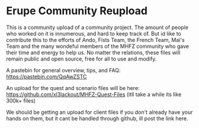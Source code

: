 # Erupe Community Reupload
 This is a community upload of a community project. The amount of people who worked on it is innumerous, and hard to keep track of. But id like to contribute this to the efforts of Ando, Fists Team, the French Team, Mai's Team and the many wondeful members of the MHFZ community who gave their time and energy to help us. No matter the relations, these files will remain public and open source, free for all to use and modify. 


A pastebin for general overview, tips, and FAQ: https://pastebin.com/QqAwZSTC

An upload for the quest and scenario files will be here: https://github.com/xl3lackout/MHFZ-Quest-Files
(itll take a while its like 300k+ files)

We should be getting an upload for client files if you don't already have your hands on them, but it cant be handled through github, ill post the link here.
